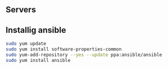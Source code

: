 ## Servers

## Installig ansible

```bash
sudo yum update
sudo yum install software-properties-common
sudo yum-add-repository --yes --update ppa:ansible/ansible
sudo yum install ansible
```

